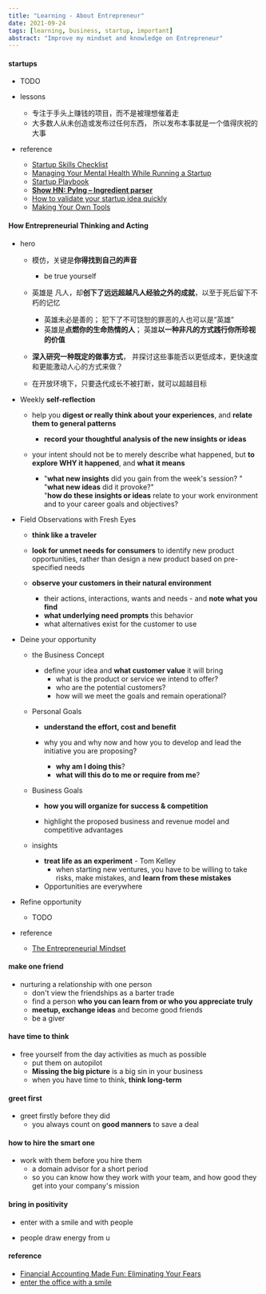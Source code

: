 ```yaml
---
title: "Learning - About Entrepreneur"
date: 2021-09-24
tags: [learning, business, startup, important]
abstract: "Improve my mindset and knowledge on Entrepreneur"
---
```


#### startups  
* TODO  

* lessons  
    - 专注于手头上赚钱的项目，而不是被理想催着走  
    - 大多数人从未创造或发布过任何东西，
    所以发布本事就是一个值得庆祝的大事  

* reference 
    - [Startup Skills Checklist](https://www.lincolnquirk.com/projects/2014/06/02/projects_startup-skills-checklis.html)
    - [Managing Your Mental Health While Running a Startup](https://future.a16z.com/managing-your-mental-health-while-running-a-startup/)
    - [Startup Playbook](https://playbook.samaltman.com/)
    - **[Show HN: PyIng – Ingredient parser](https://news.ycombinator.com/item?id=30834446)**
    - [How to validate your startup idea quickly](https://www.ajain.tech/p/how-to-validate-your-startup-idea?utm_source=url)
    - [Making Your Own Tools](https://futureofcoding.org/episodes/044)



#### How Entrepreneurial Thinking and Acting  
* hero  
    - 模仿，关键是**你得找到自己的声音**  
        + be true yourself  
    - 英雄是 凡人，却**创下了远远超越凡人经验之外的成就**，以至于死后留下不朽的记忆    
        + 英雄未必是善的； 犯下了不可饶恕的罪恶的人也可以是“英雄”  
        + 英雄是**点燃你的生命热情的人**； 英雄**以一种非凡的方式践行你所珍视的价值**  

    - **深入研究一种既定的做事方式**，
    并探讨这些事能否以更低成本，更快速度和更能激动人心的方式来做？  

    - 在开放环境下，只要迭代成长不被打断，就可以超越目标  

*  Weekly **self-reflection**  
    - help you **digest or really think about your experiences**, and **relate them to general patterns**   
        +  **record your thoughtful analysis of the new insights or ideas**  

    - your intent should not be to merely describe what happened,
    but **to explore WHY it happened**, and **what it means**  
        +  "**what new insights** did you gain from the week's session? " 
        "**what new ideas** did it provoke?"  
        "**how do these insights or ideas** relate to your work environment and to your career goals and objectives?   

* Field Observations with Fresh Eyes  
    - **think like a traveler** 
 
    - **look for unmet needs for  consumers** to identify new product opportunities, rather than design a new product based on pre-specified needs  
    - **observe your customers in their natural environment**
        + their actions, interactions, wants and needs - and **note what you find**    
        + **what underlying need prompts** this behavior
        + what alternatives exist for the customer to use  


* Deine your opportunity  
    
    - the Business Concept   
        + define your idea and **what customer value** it will bring  
            - what is the product or service we intend to offer?  
            - who are the potential customers?  
            - how will we meet the goals and remain operational?  


    - Personal Goals  
        + **understand the effort, cost and benefit**  

        + why you and why now and how you to develop and lead the initiative you are proposing? 
            - **why am I doing this**? 
            - **what will this do to me or require from me**?   
        

    - Business Goals    
        + **how you will organize for success & competition**  

        + highlight the proposed business and revenue model and competitive advantages  

    - insights  
        + **treat life as an experiment** - Tom Kelley  
            - when starting new ventures, you have to be willing to take risks,
        make mistakes, and **learn from these mistakes**  
        + Opportunities are everywhere  


* Refine opportunity  
    - TODO  


* reference
    - [The Entrepreneurial Mindset](https://learning.edx.org/course/course-v1:BabsonX+BPET.ETAx+2T2018/home) 


#### **make one friend** 
* nurturing a relationship with one person  
    - don't view the friendships as a barter trade  
    - find a person **who you can learn from or who you appreciate truly**
    - **meetup, exchange ideas** and become good friends  
    - be a giver  


#### have time to think  
* free yourself from the day activities as much as possible  
    - put them on autopilot  
    - **Missing the big picture** is a big sin in your business    
    - when you have  time to think, **think long-term**  

 

#### **greet first**  
* greet firstly before they did  
    - you always count on **good manners** to save a deal  


#### how to hire the smart one  
* work with them before you hire them  
    - a domain advisor for a short period  
    - so you can know how they work with your team,
  and how good they get into your company's mission  

 

#### bring in **positivity** 
* enter with a smile and with people 

* people draw energy from u 



#### reference
* [Financial Accounting Made Fun: Eliminating Your Fears](https://learning.edx.org/course/course-v1:BabsonX+BPET.ACCx+2T2018/home)
* [enter the office with a smile](https://twitter.com/Thenakedpoet2/status/1394654055599902723)
